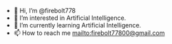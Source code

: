 - 👋 Hi, I’m @firebolt778
- 👀 I’m interested in Artificial Intelligence.
- 🌱 I’m currently learning Artificial Intelligence.
- 📫 How to reach me [mailto:firebolt77800@gmail.com](firebolt77800@gmail.com)
